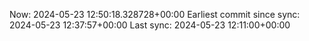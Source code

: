 Now: 2024-05-23 12:50:18.328728+00:00 Earliest commit since sync: 2024-05-23 12:37:57+00:00 Last sync: 2024-05-23 12:11:00+00:00

